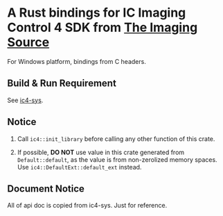 # A Rust bindings for **IC Imaging Control 4 SDK** from [The Imaging Source](https://www.theimagingsource.com/)
For Windows platform, bindings from C headers.

## Build & Run Requirement
See [ic4-sys](https://crates.io/crates/ic4-sys).

## Notice
1. Call `ic4::init_library` before calling any other function of this crate.

2. If possible, **DO NOT** use value in this crate generated from `Default::default`, as the value is from non-zerolized memory spaces. <br>
Use `ic4::DefaultExt::default_ext` instead.

## Document Notice
All of api doc is copied from ic4-sys. Just for reference.
